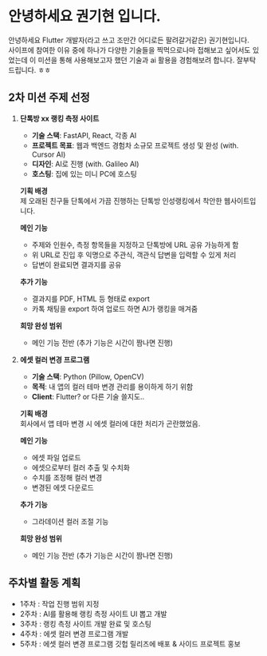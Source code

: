 # 안녕하세요 권기현 입니다.

안녕하세요 Flutter 개발자(라고 쓰고 조만간 어디로든 팔려갈거같은) 권기현입니다.  
사이프에 참여한 이유 중에 하나가 다양한 기술들을 찍먹으로나마 접해보고 싶어서도 있었는데 이 미션을 통해 사용해보고자 했던 기술과 ai 활용을 경험해보려 합니다. 잘부탁드립니다. ㅎㅎ

## 2차 미션 주제 선정

1. **단톡방 xx 랭킹 측정 사이트**  
   - **기술 스택**: FastAPI, React, 각종 AI  
   - **프로젝트 목표**: 웹과 백엔드 경험차 소규모 프로젝트 생성 및 완성 (with. Cursor AI)  
   - **디자인**: AI로 진행 (with. Galileo AI)  
   - **호스팅**: 집에 있는 미니 PC에 호스팅  

   **기획 배경**  
   제 오래된 친구들 단톡에서 가끔 진행하는 단톡방 인성랭킹에서 착안한 웹사이트입니다.

   **메인 기능**  
   - 주제와 인원수, 측정 항목들을 지정하고 단톡방에 URL 공유 가능하게 함  
   - 위 URL로 진입 후 익명으로 주관식, 객관식 답변을 입력할 수 있게 처리  
   - 답변이 완료되면 결과지를 공유  

   **추가 기능**  
   - 결과지를 PDF, HTML 등 형태로 export  
   - 카톡 채팅을 export 하여 업로드 하면 AI가 랭킹을 매겨줌  

   **희망 완성 범위**  
   - 메인 기능 전반 (추가 기능은 시간이 짬나면 진행)  

2. **에셋 컬러 변경 프로그램**  
   - **기술 스택**: Python (Pillow, OpenCV)  
   - **목적**: 내 앱의 컬러 테마 변경 관리를 용이하게 하기 위함  
   - **Client**: Flutter? or 다른 기술 쓸지도..  

   **기획 배경**  
   회사에서 앱 테마 변경 시 에셋 컬러에 대한 처리가 곤란했었음.

   **메인 기능**  
   - 에셋 파일 업로드  
   - 에셋으로부터 컬러 추출 및 수치화  
   - 수치를 조정해 컬러 변경  
   - 변경된 에셋 다운로드  

   **추가 기능**  
   - 그라데이션 컬러 조절 기능  

   **희망 완성 범위**  
   - 메인 기능 전반 (추가 기능은 시간이 짬나면 진행)  


## 주차별 활동 계획
- 1주차 : 작업 진행 범위 지정
- 2주차 : AI를 활용해 랭킹 측정 사이트 UI 뽑고 개발
- 3주차 : 랭킹 측정 사이트 개발 완료 및 호스팅
- 4주차 : 에셋 컬러 변경 프로그램 개발
- 5주차 : 에셋 컬러 변경 프로그램 깃헙 릴리즈에 배포 & 사이드 프로젝트 홍보
